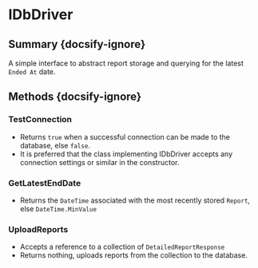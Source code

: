 # IDbDriver

## Summary {docsify-ignore}
A simple interface to abstract report storage and querying for the latest `Ended At` date.

## Methods {docsify-ignore}

### TestConnection
* Returns `true` when a successful connection can be made to the database, else `false`.
* It is preferred that the class implementing IDbDriver accepts any connection settings or similar in the constructor.

### GetLatestEndDate
* Returns the `DateTime` associated with the most recently stored `Report`, else `DateTime.MinValue`

### UploadReports
* Accepts a reference to a collection of `DetailedReportResponse`
* Returns nothing, uploads reports from the collection to the database.
